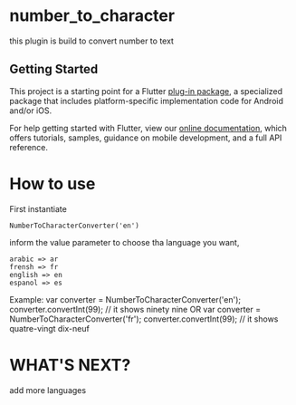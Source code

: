 # number_to_character

this plugin is build to convert number to text

## Getting Started

This project is a starting point for a Flutter
[plug-in package](https://flutter.dev/developing-packages/),
a specialized package that includes platform-specific implementation code for
Android and/or iOS.

For help getting started with Flutter, view our
[online documentation](https://flutter.dev/docs), which offers tutorials,
samples, guidance on mobile development, and a full API reference.


# How to use

First instantiate
```
NumberToCharacterConverter('en')
```
inform the value parameter to choose tha language you want,
```
arabic => ar
frensh => fr
english => en
espanol => es
```

Example:
var converter = NumberToCharacterConverter('en');
converter.convertInt(99); // it shows ninety nine
 OR
var converter = NumberToCharacterConverter('fr');
converter.convertInt(99); // it shows quatre-vingt dix-neuf


# WHAT'S NEXT?
add more languages